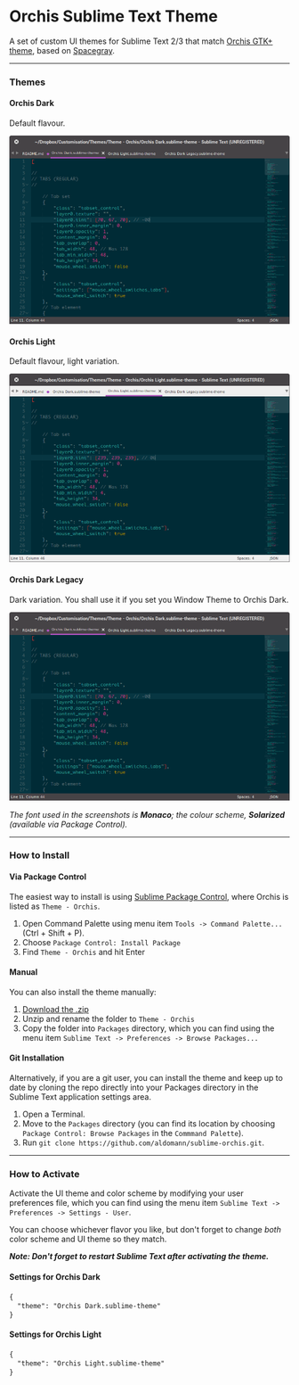 # Orchis Sublime Text Theme

A set of custom UI themes for Sublime Text 2/3  that match [Orchis GTK+ theme](http://mokaproject.com/orchis-gtk-theme/), based on [Spacegray](https://github.com/kkga/spacegray).

***

### Themes

#### Orchis Dark

Default flavour.

![image](Screenshots/orchis-dark.png)

#### Orchis Light

Default flavour, light variation.

![image](Screenshots/orchis-light.png)

#### Orchis Dark Legacy

Dark variation. You shall use it if you set you Window Theme to Orchis Dark.

![image](Screenshots/orchis-dark.png)

*The font used in the screenshots is __Monaco__; the colour scheme, __Solarized__ (available via Package Control).*

***

### How to Install

#### Via Package Control

The easiest way to install is using [Sublime Package Control](https://sublime.wbond.net), where Orchis is listed as `Theme - Orchis`.

1. Open Command Palette using menu item `Tools -> Command Palette...` (Ctrl + Shift + P).
2. Choose `Package Control: Install Package`
3. Find `Theme - Orchis` and hit Enter

#### Manual

You can also install the theme manually:

1. [Download the .zip](https://github.com/aldomann/sublime-orchis/archive/master.zip)
2. Unzip and rename the folder to `Theme - Orchis`
3. Copy the folder into `Packages` directory, which you can find using the menu item `Sublime Text -> Preferences -> Browse Packages...`

#### Git Installation

Alternatively, if you are a git user, you can install the theme and keep up to date by cloning the repo directly into your Packages directory in the Sublime Text application settings area.

1. Open a Terminal.
2. Move to the `Packages` directory (you can find its location by choosing `Package Control: Browse Packages` in the `Commmand Palette`).
3. Run `git clone https://github.com/aldomann/sublime-orchis.git`.

***

### How to Activate

Activate the UI theme and color scheme by modifying your user preferences file, which you can find using the menu item `Sublime Text -> Preferences -> Settings - User`.

You can choose whichever flavor you like, but don't forget to change *both* color scheme and UI theme so they match.

***Note: Don't forget to restart Sublime Text after activating the theme.***

#### Settings for Orchis Dark

```
{
  "theme": "Orchis Dark.sublime-theme"
}
```

#### Settings for Orchis Light

```
{
  "theme": "Orchis Light.sublime-theme"
}
```
